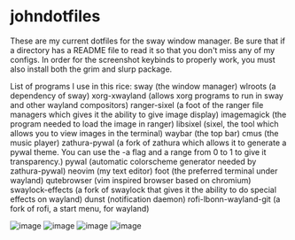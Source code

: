# johndotfiles
These are my current dotfiles for the sway window manager. Be sure that if a directory has a README file to read it so that you don't miss any of my configs.
In order for the screenshot keybinds to properly work, you must also install both the grim and slurp package.

List of programs I use in this rice:
sway (the window manager)
wlroots (a dependency of sway)
xorg-xwayland (allows xorg programs to run in sway and other wayland compositors)
ranger-sixel (a foot of the ranger file managers which gives it the ability to give image display)
imagemagick (the program needed to load the image in ranger)
libsixel (sixel, the tool which allows you to view images in the terminal)
waybar (the top bar)
cmus (the music player)
zathura-pywal (a fork of zathura which allows it to generate a pywal theme. You can use the -a flag and a range from 0 to 1 to give it transparency.)
pywal (automatic colorscheme generator needed by zathura-pywal)
neovim (my text editor)
foot (the preferred terminal under wayland)
qutebrowser (vim inspired browser based on chromium)
swaylock-effects (a fork of swaylock that gives it the ability to do special effects on wayland)
dunst (notification daemon)
rofi-lbonn-wayland-git (a fork of rofi, a start menu, for wayland)

![image](https://user-images.githubusercontent.com/96326315/150324952-936dbc65-521b-46cf-990a-15c6b78a7f89.png)
![image](https://user-images.githubusercontent.com/96326315/150324299-961cf13d-71ee-40f1-8511-2e4623f7e5f4.png)
![image](https://user-images.githubusercontent.com/96326315/150324620-c9151589-6f05-4784-b535-09530031cf4b.png)
![image](https://user-images.githubusercontent.com/96326315/150324922-e7f9a5b6-17fe-41ab-affa-9c85ac2a6439.png)

